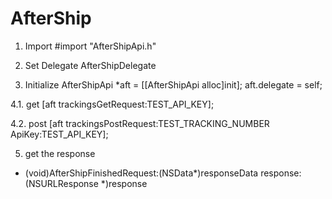 # AfterShip

1. Import
#import "AfterShipApi.h"

2. Set Delegate
AfterShipDelegate

3. Initialize
 AfterShipApi *aft = [[AfterShipApi alloc]init];
 aft.delegate = self;

4.1. get
[aft trackingsGetRequest:TEST_API_KEY];

4.2. post
 [aft trackingsPostRequest:TEST_TRACKING_NUMBER ApiKey:TEST_API_KEY];

5. get the response
- (void)AfterShipFinishedRequest:(NSData*)responseData response:(NSURLResponse *)response
